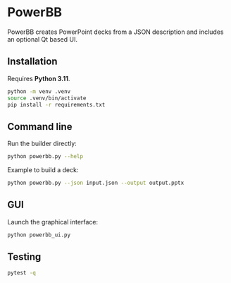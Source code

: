# PowerBB

PowerBB creates PowerPoint decks from a JSON description and includes an optional Qt based UI.

## Installation

Requires **Python 3.11**.

```bash
python -m venv .venv
source .venv/bin/activate
pip install -r requirements.txt
```

## Command line

Run the builder directly:

```bash
python powerbb.py --help
```

Example to build a deck:

```bash
python powerbb.py --json input.json --output output.pptx
```

## GUI

Launch the graphical interface:

```bash
python powerbb_ui.py
```

## Testing

```bash
pytest -q
```

